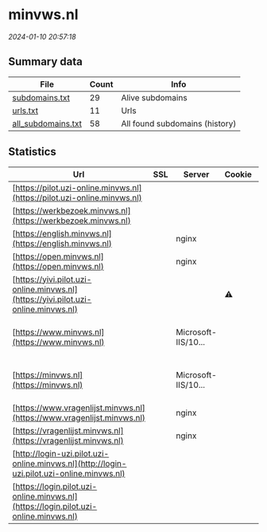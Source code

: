 # minvws.nl
*2024-01-10 20:57:18*
## Summary data
| File       | Count | Info |
|------------|-------|------|
|[subdomains.txt](/data/minvws.nl/subdomains.txt)|29|Alive subdomains|
|[urls.txt](/data/minvws.nl/urls.txt)|11|Urls|
|[all_subdomains.txt](/data/minvws.nl/all_subdomains.txt)|58|All found subdomains (history)|
## Statistics
| Url | SSL | Server | Cookie | HSTS | CSP | XFO | XXP | RP | Tech |Title |
|------------|-------|------|------|------|------|------|------|------|------|------|
|[https://pilot.uzi-online.minvws.nl](https://pilot.uzi-online.minvws.nl)| || |:white_check_mark: |:warning: | 1:white_check_mark: | 2:white_check_mark: | 3:white_check_mark: |Basic HSTS|401 Unauthorized|
|[https://werkbezoek.minvws.nl](https://werkbezoek.minvws.nl)| || |:white_check_mark: | | 1:white_check_mark: | 2:white_check_mark: | 3:white_check_mark: |HSTS|Index | Minister...|
|[https://english.minvws.nl](https://english.minvws.nl)| |nginx| | | | | | 3:white_check_mark: |Nginx|403 Forbidden|
|[https://open.minvws.nl](https://open.minvws.nl)| |nginx| |:white_check_mark: | 1:white_check_mark: | 2:white_check_mark: | 3:white_check_mark: |HSTS Nginx|Home |...|
|[https://yivi.pilot.uzi-online.minvws.nl](https://yivi.pilot.uzi-online.minvws.nl)| ||:warning: |:white_check_mark: | 1:white_check_mark: | 2:white_check_mark: | 3:white_check_mark: |HSTS|YIVI Disclosure|
|[https://www.minvws.nl](https://www.minvws.nl)| |Microsoft-IIS/10...| |:white_check_mark: |:warning: | 1:white_check_mark: | 2:white_check_mark: | 3:white_check_mark: |HSTS IIS:10.0 Windows Server|Document Moved|
|[https://minvws.nl](https://minvws.nl)| |Microsoft-IIS/10...| |:white_check_mark: |:warning: | 1:white_check_mark: | 2:white_check_mark: | 3:white_check_mark: |HSTS IIS:10.0 Windows Server|Document Moved|
|[https://www.vragenlijst.minvws.nl](https://www.vragenlijst.minvws.nl)| |nginx| | | | | | 3:white_check_mark: |HSTS Nginx|Onderzoekdoen.nl...|
|[https://vragenlijst.minvws.nl](https://vragenlijst.minvws.nl)| |nginx| | | | | | 3:white_check_mark: |HSTS Nginx|Onderzoekdoen.nl...|
|[http://login-uzi.pilot.uzi-online.minvws.nl](http://login-uzi.pilot.uzi-online.minvws.nl)| || | | | | | 3:white_check_mark: |||
|[https://login.pilot.uzi-online.minvws.nl](https://login.pilot.uzi-online.minvws.nl)| || |:white_check_mark: |:warning: | 1:white_check_mark: | 2:white_check_mark: | 3:white_check_mark: |HSTS||